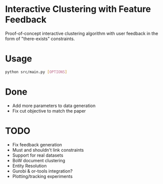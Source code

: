 # Interactive Clustering with Feature Feedback

Proof-of-concept interactive clustering algorithm with user feedback in the
form of "there-exists" constraints.

# Usage

```bash
python src/main.py [OPTIONS]
```

# Done
- Add more parameters to data generation
- Fix cut objective to match the paper


# TODO
- Fix feedback generation
- Must and shouldn't link constraints
- Support for real datasets
 - BoW document clustering
 - Entity Resolution
- Gurobi & or-tools integration?
- Plotting/tracking experiments
